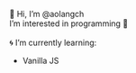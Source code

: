 👋 Hi, I’m @aolangch<br>
I’m interested in programming :blue_heart:
<br>
<br>
:cyclone: I’m currently learning:<br>

- Vanilla JS


<!---
galangao/galangao is a ✨ special ✨ repository because its `README.md` (this file) appears on your GitHub profile.
You can click the Preview link to take a look at your changes.
--->
